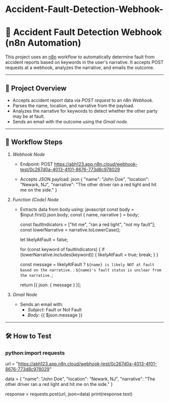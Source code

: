 # Accident-Fault-Detection-Webhook-
# 🚦 Accident Fault Detection Webhook (n8n Automation)

This project uses an [n8n](https://n8n.io) workflow to automatically determine fault from accident reports based on keywords in the user's narrative. It accepts POST requests at a webhook, analyzes the narrative, and emails the outcome.

---

## 📌 Project Overview

- Accepts accident report data via *POST request* to an n8n *Webhook*.
- Parses the name, location, and narrative from the payload.
- Analyzes the narrative for keywords to detect whether the other party may be at fault.
- Sends an email with the outcome using the *Gmail node*.

---

## 🔁 Workflow Steps

1. *Webhook Node*  
   - Endpoint: POST  https://abh123.app.n8n.cloud/webhook-test/0c267d0a-4013-4f01-8676-773d8c978029

   - Accepts JSON payload:
     json
     {
       "name": "John Doe",
       "location": "Newark, NJ",
       "narrative": "The other driver ran a red light and hit me on the side."
     }
     

2. *Function (Code) Node*  
   - Extracts data from body using:
     javascript
     const body = $input.first().json.body;
     const { name, narrative } = body;

     const faultIndicators = ["hit me", "ran a red light", "not my fault"];
     const lowerNarrative = narrative.toLowerCase();

     let likelyAtFault = false;

     for (const keyword of faultIndicators) {
       if (lowerNarrative.includes(keyword)) {
         likelyAtFault = true;
         break;
       }
     }

     const message = likelyAtFault
       ? `${name} is likely NOT at fault based on the narrative.`
       : `${name}'s fault status is unclear from the narrative.`;

     return [{ json: { message } }];
     

3. *Gmail Node*  
   - Sends an email with:
     - *Subject:* Fault or Not Fault
     - *Body:* {{ $json.message }}

---

## 🛠 How to Test

### python:import requests

url = "https://abh123.app.n8n.cloud/webhook-test/0c267d0a-4013-4f01-8676-773d8c978029"

data = {
    "name": "John Doe",
    "location": "Newark, NJ",
    "narrative": "The other driver ran a red light and hit me on the side."
}

response = requests.post(url, json=data)
print(response.text)
